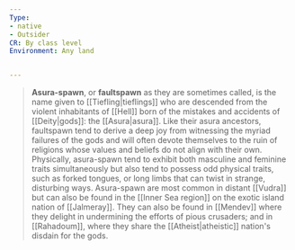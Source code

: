 ```yaml
---
Type:
- native
- Outsider
CR: By class level
Environment: Any land


---
```


> **Asura-spawn**, or **faultspawn** as they are sometimes called, is the name given to [[Tiefling|tieflings]] who are descended from the violent inhabitants of [[Hell]] born of the mistakes and accidents of [[Deity|gods]]: the [[Asura|asura]]. Like their asura ancestors, faultspawn tend to derive a deep joy from witnessing the myriad failures of the gods and will often devote themselves to the ruin of religions whose values and beliefs do not align with their own. Physically, asura-spawn tend to exhibit both masculine and feminine traits simultaneously but also tend to possess odd physical traits, such as forked tongues, or long limbs that can twist in strange, disturbing ways.
> Asura-spawn are most common in distant [[Vudra]] but can also be found in the [[Inner Sea region]] on the exotic island nation of [[Jalmeray]]. They can also be found in [[Mendev]] where they delight in undermining the efforts of pious crusaders; and in [[Rahadoum]], where they share the [[Atheist|atheistic]] nation's disdain for the gods.








